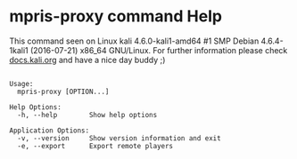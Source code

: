 # mpris-proxy command Help
 
 This command seen on Linux kali 4.6.0-kali1-amd64 #1 SMP Debian 4.6.4-1kali1 (2016-07-21) x86_64 GNU/Linux. For further information please check [docs.kali.org](docs.kali.org) and have a nice day buddy ;) 

~~~

Usage:
  mpris-proxy [OPTION...]

Help Options:
  -h, --help        Show help options

Application Options:
  -v, --version     Show version information and exit
  -e, --export      Export remote players


~~~
